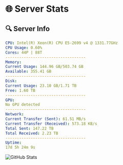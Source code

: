 # 🌐 Server Stats
## 🔍 Server Info
```yaml
CPU: Intel(R) Xeon(R) CPU E5-2699 v4 @ 1331.77GHz
CPU Usage: 0.60%
Cores: 44P | 88T
-----------------------------------
Memory:
Current Usage: 144.96 GB/503.74 GB
Available: 355.41 GB
-----------------------------------
Disk:
Current Usage: 23.10 GB/1.71 TB
Free: 1.60 TB
-----------------------------------
GPU:
No GPU detected
-----------------------------------
Network:
Current Transfer (Sent): 61.51 MB/s
Current Transfer (Received): 573.18 KB/s
Total Sent: 147.22 TB
Total Received: 2.23 TB
-----------------------------------
Uptime:
17d 5h 24m 9s
```
![GitHub Stats](https://img.shields.io/badge/Updated-2025-02-25_04:07:27-blue)